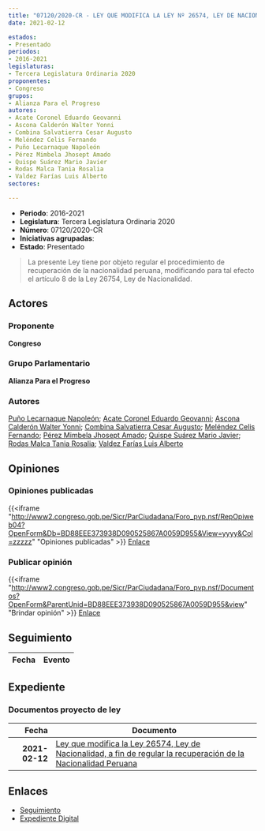 ```yaml
---
title: "07120/2020-CR - LEY QUE MODIFICA LA LEY Nº 26574, LEY DE NACIONALIDAD, A FIN DE REGULAR LA RECUPERACIÓN DE LA NACIONALIDAD PERUANA"
date: 2021-02-12

estados:
- Presentado
periodos:
- 2016-2021
legislaturas:
- Tercera Legislatura Ordinaria 2020
proponentes:
- Congreso
grupos:
- Alianza Para el Progreso
autores:
- Acate Coronel Eduardo Geovanni
- Ascona Calderón Walter Yonni
- Combina Salvatierra Cesar Augusto
- Meléndez Celis Fernando
- Puño Lecarnaque Napoleón
- Pérez Mimbela Jhosept Amado
- Quispe Suárez Mario Javier
- Rodas Malca Tania Rosalia
- Valdez Farías Luis Alberto
sectores:

---
```

- **Periodo**: 2016-2021
- **Legislatura**: Tercera Legislatura Ordinaria 2020
- **Número**: 07120/2020-CR
- **Iniciativas agrupadas**: 
- **Estado**: Presentado

> La presente Ley tiene por objeto regular el procedimiento de recuperación de la nacionalidad peruana, modificando para tal efecto el artículo 8 de la Ley 26754, Ley de Nacionalidad.


## Actores

### Proponente

**Congreso**

### Grupo Parlamentario

**Alianza Para el Progreso**

### Autores

[Puño Lecarnaque Napoleón](mailto:mailto:npuno@congreso.gob.pe); [Acate Coronel Eduardo Geovanni](mailto:mailto:eacate@congreso.gob.pe); [Ascona Calderón Walter Yonni](mailto:mailto:wascona@congreso.gob.pe); [Combina Salvatierra Cesar Augusto](mailto:mailto:ccombina@congreso.gob.pe); [Meléndez Celis Fernando](mailto:mailto:fmelendez@congreso.gob.pe); [Pérez Mimbela Jhosept Amado](mailto:mailto:jperezm@congreso.gob.pe); [Quispe Suárez Mario Javier](mailto:mailto:yquispe@congreso.gob.pe); [Rodas Malca Tania Rosalia](mailto:mailto:trodas@congreso.gob.pe); [Valdez Farías Luis Alberto](mailto:mailto:lvaldez@congreso.gob.pe)

## Opiniones

### Opiniones publicadas

{{<iframe "http://www2.congreso.gob.pe/Sicr/ParCiudadana/Foro_pvp.nsf/RepOpiweb04?OpenForm&Db=BD88EEE373938D090525867A0059D955&View=yyyy&Col=zzzzz" "Opiniones publicadas" >}}
[Enlace](http://www2.congreso.gob.pe/Sicr/ParCiudadana/Foro_pvp.nsf/RepOpiweb04?OpenForm&Db=BD88EEE373938D090525867A0059D955&View=yyyy&Col=zzzzz)

### Publicar opinión

{{<iframe "http://www2.congreso.gob.pe/Sicr/ParCiudadana/Foro_pvp.nsf/Documentos?OpenForm&ParentUnid=BD88EEE373938D090525867A0059D955&view" "Brindar opinión" >}}
[Enlace](http://www2.congreso.gob.pe/Sicr/ParCiudadana/Foro_pvp.nsf/Documentos?OpenForm&ParentUnid=BD88EEE373938D090525867A0059D955&view)


## Seguimiento

| Fecha | Evento |
|------:|--------|


## Expediente

### Documentos proyecto de ley

| Fecha | Documento |
|------:|-----------|
| **2021-02-12** | [Ley que modifica la Ley 26574, Ley de Nacionalidad, a fin de regular la recuperación de la Nacionalidad Peruana](http://www.leyes.congreso.gob.pe/Documentos/2016_2021/Proyectos_de_Ley_y_de_Resoluciones_Legislativas/PL07120-20210212.pdf) |

## Enlaces

- [Seguimiento](http://www2.congreso.gob.pe/Sicr/TraDocEstProc/CLProLey2016.nsf/f7fff46988ca05b1052578e100829cc7/a5f262b0bc53ebce0525867a00728e41?OpenDocument)
- [Expediente Digital](http://www2.congreso.gob.pe/Sicr/TraDocEstProc/Expvirt_2011.nsf/visbusqptramdoc1621/07120?opendocument)

